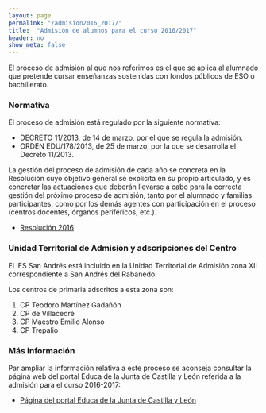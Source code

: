 ```yaml
---
layout: page
permalink: "/admision2016_2017/"
title:  "Admisión de alumnos para el curso 2016/2017"
header: no
show_meta: false
---
```


El proceso de admisión al que nos referimos es el que se aplica al alumnado que pretende cursar enseñanzas sostenidas con fondos públicos de ESO o bachillerato.

### Normativa

El proceso de admisión está regulado por la siguiente normativa:

* DECRETO 11/2013, de 14 de marzo, por el que se regula la admisión.
* ORDEN EDU/178/2013, de 25 de marzo, por la que se desarrolla el Decreto 11/2013.

La gestión del proceso de admisión de cada año se concreta en la Resolución cuyo objetivo general se explicita en su propio articulado, y es concretar las actuaciones que deberán llevarse a cabo para la correcta gestión del próximo proceso de admisión, tanto por el alumnado y familias participantes, como por los demás agentes con participación en el proceso (centros docentes, órganos periféricos, etc.).

* [Resolución 2016](http://www.educa.jcyl.es/es/admision/admision-alumnado.ficheros/603438-Resoluci%C3%B3n%202016.pdf)


### Unidad Territorial de Admisión y adscripciones del Centro

El IES San Andrés está incluido en la Unidad Territorial de Admisión zona XII correspondiente a San Andrés del Rabanedo.

Los centros de primaria adscritos a esta zona son:

1. CP Teodoro Martínez Gadañón
2. CP de Villacedré
3. CP Maestro Emilio Alonso
4. CP Trepalio


### Más información

Par ampliar la información relativa a este proceso se aconseja consultar la página web del portal Educa de la Junta de Castilla y León referida a la admisión para el curso 2016-2017:

* [Página del portal Educa de la Junta de Castilla y León](http://www.educa.jcyl.es/es/admision/admision-alumnado)
